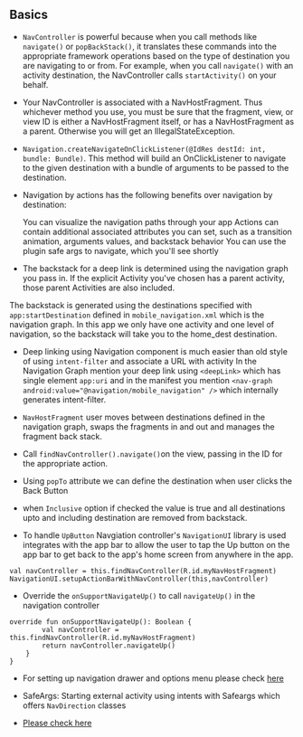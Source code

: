 ## Basics

* `NavController` is powerful because when you call methods like `navigate()` or `popBackStack()`, it translates these commands 
  into the appropriate framework operations based on the type of destination you are navigating to or from. 
  For example, when you call `navigate()` with an activity destination, the NavController calls `startActivity()` on your behalf.
  
* Your NavController is associated with a NavHostFragment. Thus whichever method you use, you must be sure that the fragment, 
  view, or view ID is either a NavHostFragment itself, or has a NavHostFragment as a parent. 
  Otherwise you will get an IllegalStateException.
  
* `Navigation.createNavigateOnClickListener(@IdRes destId: int, bundle: Bundle)`. This method will build an OnClickListener 
  to navigate to the given destination with a bundle of arguments to be passed to the destination.
  
* Navigation by actions has the following benefits over navigation by destination:

    You can visualize the navigation paths through your app
    Actions can contain additional associated attributes you can set, such as a transition animation, arguments values, and backstack behavior
    You can use the plugin safe args to navigate, which you'll see shortly
    
* The backstack for a deep link is determined using the navigation graph you pass in. If the explicit Activity you've chosen has a parent activity, those parent Activities are also included.

The backstack is generated using the destinations specified with `app:startDestination` defined in `mobile_navigation.xml` which is the navigation graph. In this app we only have one activity and one level of navigation, so the backstack will take you to the home_dest destination.

* Deep linking using Navigation component is much easier than old style of using `intent-filter` and associate a URL with activity
  In the Navigation Graph mention your deep link using `<deepLink>` which has single element `app:uri` and in the manifest you 
  mention `<nav-graph android:value="@navigation/mobile_navigation" />` which internally generates intent-filter.

* `NavHostFragment` user moves between destinations defined in the navigation graph, swaps the fragments in and out and manages the fragment back stack.
* Call `findNavController().navigate()`on the view, passing in the ID for the appropriate action.
* Using `popTo` attribute we can define the destination when user clicks the Back Button
* when `Inclusive` option if checked the value is true and all destinations upto and including destination are removed from backstack.
* To handle `UpButton` Navgiation controller's `NavigationUI` library is used integrates with the app bar to allow the user to tap the Up button on the app bar to get back to the app's home screen from anywhere in the app.
```
val navController = this.findNavController(R.id.myNavHostFragment)
NavigationUI.setupActionBarWithNavController(this,navController)
```
* Override the `onSupportNavigateUp()` to call `navigateUp()` in the navigation controller

```
override fun onSupportNavigateUp(): Boolean {
        val navController = this.findNavController(R.id.myNavHostFragment)
        return navController.navigateUp()
    }
}
```
* For setting up navigation drawer and options menu please check [here](https://codelabs.developers.google.com/codelabs/kotlin-android-training-add-navigation/index.html?index=..%2F..android-kotlin-fundamentals#11)

* SafeArgs: Starting external activity using intents with Safeargs which offers `NavDirection` classes
* [Please check here](https://codelabs.developers.google.com/codelabs/kotlin-android-training-start-external-activity/index.html#6)
